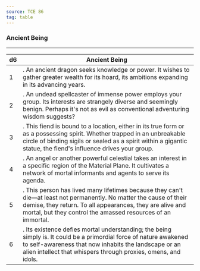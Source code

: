 ```yaml
---
source: TCE 86
tag: table
---
```


### Ancient Being
---
|d6|Ancient Being|
|----|------------|
|1|. An ancient dragon seeks knowledge or power. It wishes to gather greater wealth for its hoard, its ambitions expanding in its advancing years.|
|2|. An undead spellcaster of immense power employs your group. Its interests are strangely diverse and seemingly benign. Perhaps it's not as evil as conventional adventuring wisdom suggests?|
|3|. This fiend is bound to a location, either in its true form or as a possessing spirit. Whether trapped in an unbreakable circle of binding sigils or sealed as a spirit within a gigantic statue, the fiend's influence drives your group.|
|4|. An angel or another powerful celestial takes an interest in a specific region of the Material Plane. It cultivates a network of mortal informants and agents to serve its agenda.|
|5|. This person has lived many lifetimes because they can't die—at least not permanently. No matter the cause of their demise, they return. To all appearances, they are alive and mortal, but they control the amassed resources of an immortal.|
|6|. Its existence defies mortal understanding; the being simply is. It could be a primordial force of nature awakened to self-awareness that now inhabits the landscape or an alien intellect that whispers through proxies, omens, and idols.|
